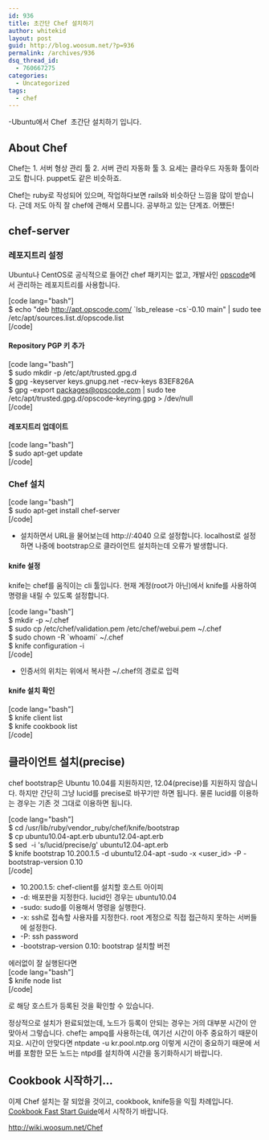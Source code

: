 ```yaml
---
id: 936
title: 초간단 Chef 설치하기
author: whitekid
layout: post
guid: http://blog.woosum.net/?p=936
permalink: /archives/936
dsq_thread_id:
  - 760667275
categories:
  - Uncategorized
tags:
  - chef
---
```

-Ubuntu에서 Chef  초간단 설치하기 입니다.

## About Chef

Chef는 1. 서버 형상 관리 툴 2. 서버 관리 자동화 툴 3. 요세는 클라우드 자동화 툴이라고도 합니다. puppet도 같은 비슷하죠.

Chef는 ruby로 작성되어 있으며, 작업하다보면 rails와 비슷하단 느낌을 많이 받습니다. 근데 저도 아직 잘 chef에 관해서 모릅니다. 공부하고 있는 단계죠. 어쨌든!

## chef-server

### 레포지트리 설정

Ubuntu나 CentOS로 공식적으로 들어간 chef 패키지는 없고, 개발사인 [opscode][1]에서 관리하는 레포지트리를 사용합니다.

[code lang="bash"]  
$ echo "deb <http://apt.opscode.com/> \`lsb_release -cs\`-0.10 main" | sudo tee /etc/apt/sources.list.d/opscode.list  
[/code]

#### Repository PGP 키 추가

[code lang="bash"]  
$ sudo mkdir -p /etc/apt/trusted.gpg.d  
$ gpg -keyserver keys.gnupg.net -recv-keys 83EF826A  
$ gpg -export <packages@opscode.com> | sudo tee /etc/apt/trusted.gpg.d/opscode-keyring.gpg &gt; /dev/null  
[/code]

#### 레포지트리 업데이트

[code lang="bash"]  
$ sudo apt-get update  
[/code]

### Chef 설치

[code lang="bash"]  
$ sudo apt-get install chef-server  
[/code]

  * 설치하면서 URL을 물어보는데 http://<ip-address>:4040 으로 설정합니다. localhost로 설정하면 나중에 bootstrap으로 클라이언트 설치하는데 오류가 발생합니다.

#### knife 설정

knife는 chef를 움직이는 cli 툴입니다. 현재 계정(root가 아닌)에서 knife를 사용하여 명령을 내릴 수 있도록 설정합니다.

[code lang="bash"]  
$ mkdir -p ~/.chef  
$ sudo cp /etc/chef/validation.pem /etc/chef/webui.pem ~/.chef  
$ sudo chown -R \`whoami\` ~/.chef  
$ knife configuration -i  
[/code]

  * 인증서의 위치는 위에서 복사한 ~/.chef의 경로로 입력

#### knife 설치 확인

[code lang="bash"]  
$ knife client list  
$ knife cookbook list  
[/code]

## 클라이언트 설치(precise)

chef bootstrap은 Ubuntu 10.04를 지원하지만, 12.04(precise)를 지원하지 않습니다. 하지만 간단히 그냥 lucid를 precise로 바꾸기만 하면 됩니다. 물론 lucid를 이용하는 경우는 기존 것 그대로 이용하면 됩니다.

[code lang="bash"]  
$ cd /usr/lib/ruby/vendor_ruby/chef/knife/bootstrap  
$ cp ubuntu10.04-apt.erb ubuntu12.04-apt.erb  
$ sed  -i 's/lucid/precise/g' ubuntu12.04-apt.erb  
$ knife bootstrap 10.200.1.5 -d ubuntu12.04-apt -sudo -x <user_id> -P <password> -bootstrap-version 0.10  
[/code]

  * 10.200.1.5: chef-client를 설치할 호스트 아이피
  * -d: 배포판을 지정한다. lucid인 경우는 ubuntu10.04
  * -sudo: sudo를 이용해서 명령을 실행한다.
  * -x: ssh로 접속할 사용자를 지정한다. root 계정으로 직접 접근하지 못하는 서버들에 설정한다.
  * -P: ssh password
  * -bootstrap-version 0.10: bootstrap 설치할 버전

에러없이 잘 실행된다면  
[code lang="bash"]  
$ knife node list  
[/code]

로 해당 호스트가 등록된 것을 확인할 수 있습니다.

정상적으로 설치가 완료되었는데, 노드가 등록이 안되는 경우는 거의 대부분 시간이 안맞아서 그렇습니다. chef는 ampq를 사용하는데, 여기선 시간이 아주 중요하기 때문이지요. 시간이 안맞다면 ntpdate -u kr.pool.ntp.org 이렇게 시간이 중요하기 때문에 서버를 포함한 모든 노드는 ntpd를 설치하여 시간을 동기화하시기 바랍니다.

## Cookbook 시작하기...

이제 Chef 설치는 잘 되었을 것이고, cookbook, knife등을 익힐 차례입니다. [Cookbook Fast Start Guide][2]에서 시작하기 바랍니다.

<http://wiki.woosum.net/Chef>

 [1]: http://opscode.com
 [2]: http://wiki.opscode.com/display/chef/Cookbook+Fast+Start+Guide